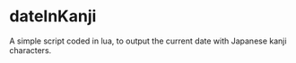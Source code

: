 # dateInKanji

A simple script coded in lua, to output the current date with Japanese kanji characters.
